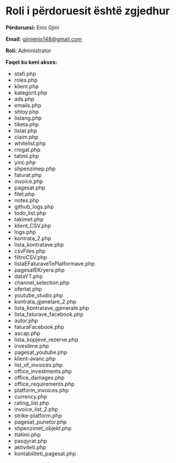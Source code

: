 # Roli i përdoruesit është zgjedhur
**Përdoruesi:** Enis Gjini

**Email:** gjinienis148@gmail.com

**Roli:** Administrator

**Faqet ku keni akses:**
- stafi.php
- roles.php
- klient.php
- kategorit.php
- ads.php
- emails.php
- shtoy.php
- listang.php
- tiketa.php
- listat.php
- claim.php
- whitelist.php
- rrogat.php
- tatimi.php
- yinc.php
- shpenzimep.php
- faturat.php
- invoice.php
- pagesat.php
- filet.php
- notes.php
- github_logs.php
- todo_list.php
- takimet.php
- klient_CSV.php
- logs.php
- kontrata_2.php
- lista_kontratave.php
- csvFiles.php
- filtroCSV.php
- listaEFaturaveTePlatformave.php
- pagesatEKryera.php
- dataYT.php
- channel_selection.php
- ofertat.php
- youtube_studio.php
- kontrata_gjenelare_2.php
- lista_kontratave_gjenerale.php
- lista_faturave_facebook.php
- autor.php
- faturaFacebook.php
- ascap.php
- lista_kopjeve_rezerve.php
- investime.php
- pagesat_youtube.php
- klient-avanc.php
- list_of_invoices.php
- office_investments.php
- office_damages.php
- office_requirements.php
- platform_invoices.php
- currency.php
- rating_list.php
- invoice_list_2.php
- strike-platform.php
- pagesat_punetor.php
- shpenzimet_objekt.php
- ttatimi.php
- pasqyrat.php
- aktiviteti.php
- kontabiliteti_pagesat.php
